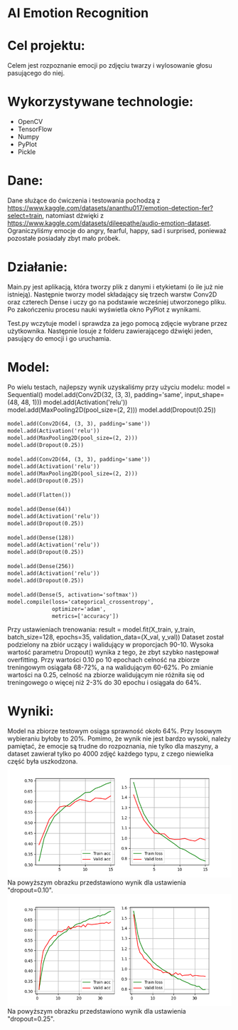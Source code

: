 # AI Emotion Recognition 

# Cel projektu:
Celem jest rozpoznanie emocji po zdjęciu twarzy i wylosowanie głosu pasującego do niej. 

# Wykorzystywane technologie:
- OpenCV
- TensorFlow
- Numpy
- PyPlot
- Pickle

# Dane:
Dane służące do ćwiczenia i testowania pochodzą z https://www.kaggle.com/datasets/ananthu017/emotion-detection-fer?select=train, natomiast dźwięki z https://www.kaggle.com/datasets/dileepathe/audio-emotion-dataset. Ograniczyliśmy emocje do angry, fearful, happy, sad i surprised, ponieważ pozostałe posiadały zbyt mało próbek.

# Działanie:
Main.py jest aplikacją, która tworzy plik z danymi i etykietami (o ile już nie istnieją). Następnie tworzy model składający się trzech warstw Conv2D oraz czterech Dense i uczy go na podstawie wcześniej utworzonego pliku. Po zakończeniu procesu nauki wyświetla okno PyPlot z wynikami.

Test.py wczytuje model i sprawdza za jego pomocą zdjęcie wybrane przez użytkownika. Następnie losuje z folderu zawierającego dźwięki jeden, pasujący do emocji i go uruchamia.

# Model:
Po wielu testach, najlepszy wynik uzyskaliśmy przy użyciu modelu:
    model = Sequential()
    model.add(Conv2D(32, (3, 3), padding='same', input_shape=(48, 48, 1)))
    model.add(Activation('relu'))
    model.add(MaxPooling2D(pool_size=(2, 2)))
    model.add(Dropout(0.25))

    model.add(Conv2D(64, (3, 3), padding='same'))
    model.add(Activation('relu'))
    model.add(MaxPooling2D(pool_size=(2, 2)))
    model.add(Dropout(0.25))

    model.add(Conv2D(64, (3, 3), padding='same'))
    model.add(Activation('relu'))
    model.add(MaxPooling2D(pool_size=(2, 2)))
    model.add(Dropout(0.25))

    model.add(Flatten())

    model.add(Dense(64))
    model.add(Activation('relu'))
    model.add(Dropout(0.25))

    model.add(Dense(128))
    model.add(Activation('relu'))
    model.add(Dropout(0.25))

    model.add(Dense(256))
    model.add(Activation('relu'))
    model.add(Dropout(0.25))

    model.add(Dense(5, activation='softmax'))
    model.compile(loss='categorical_crossentropy',
                  optimizer='adam',
                  metrics=['accuracy'])
                  
Przy ustawieniach trenowania:
    result = model.fit(X_train, y_train, batch_size=128, epochs=35, validation_data=(X_val, y_val))
Dataset został podzielony na zbiór uczący i walidujący w proporcjach 90-10.
Wysoka wartość parametru Dropout() wynika z tego, że zbyt szybko następował overfitting. Przy wartości 0.10 po 10 epochach celność na zbiorze treningowym osiągała 68-72%, a na walidującym 60-62%. Po zmianie wartości na 0.25, celność na zbiorze walidującym nie różniła się od treningowego o więcej niż 2-3% do 30 epochu i osiągała do 64%.

# Wyniki:
Model na zbiorze testowym osiąga sprawność około 64%. Przy losowym wybieraniu byłoby to 20%. Pomimo, że wynik nie jest bardzo wysoki, należy pamiętać, że emocje są trudne do rozpoznania, nie tylko dla maszyny, a dataset zawierał tylko po 4000 zdjęć każdego typu, z czego niewielka część była uszkodzona.
![PyPlotOut1](Pictures/pyPlot1.PNG)
Na powyższym obrazku przedstawiono wynik dla ustawienia "dropout=0.10".
![PyPlotOut2](Pictures/pyPlot2.PNG)
Na powyższym obrazku przedstawiono wynik dla ustawienia "dropout=0.25".
